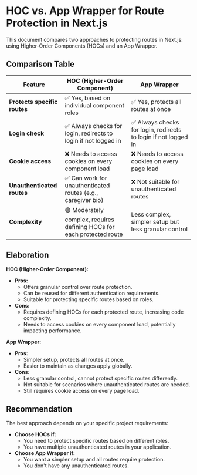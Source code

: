 
# HOC vs. App Wrapper for Route Protection in Next.js

This document compares two approaches to protecting routes in Next.js: using Higher-Order Components (HOCs) and an App Wrapper.

## Comparison Table

| Feature                 | HOC (Higher-Order Component) | App Wrapper                 |
|-------------------------|-------------------------------|------------------------------|
| **Protects specific routes** | ✅ Yes, based on individual component roles | ✅ Yes, protects all routes at once |
| **Login check**           | ✅ Always checks for login, redirects to login if not logged in | ✅ Always checks for login, redirects to login if not logged in |
| **Cookie access**         | ❌ Needs to access cookies on every component load | ❌ Needs to access cookies on every page load |
| **Unauthenticated routes** | ✅ Can work for unauthenticated routes (e.g., caregiver bio) | ❌ Not suitable for unauthenticated routes |
| **Complexity**           | 🟢 Moderately complex, requires defining HOCs for each protected route |  Less complex, simpler setup but less granular control |

## Elaboration

**HOC (Higher-Order Component):**

* **Pros:**
    * Offers granular control over route protection.
    * Can be reused for different authentication requirements.
    * Suitable for protecting specific routes based on roles.
* **Cons:**
    * Requires defining HOCs for each protected route, increasing code complexity.
    * Needs to access cookies on every component load, potentially impacting performance.

**App Wrapper:**

* **Pros:**
    * Simpler setup, protects all routes at once.
    * Easier to maintain as changes apply globally.
* **Cons:**
    * Less granular control, cannot protect specific routes differently.
    * Not suitable for scenarios where unauthenticated routes are needed.
    * Still requires cookie access on every page load.

## Recommendation

The best approach depends on your specific project requirements:

* **Choose HOCs if:**
    * You need to protect specific routes based on different roles.
    * You have multiple unauthenticated routes in your application.
* **Choose App Wrapper if:**
    * You want a simpler setup and all routes require protection.
    * You don't have any unauthenticated routes.

